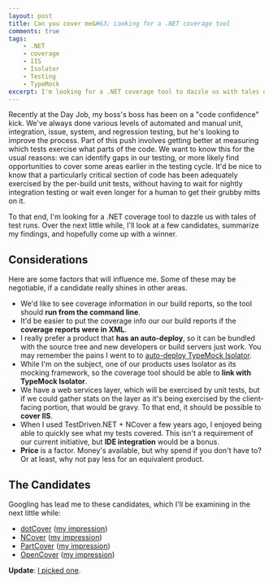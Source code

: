 ```yaml
---
layout: post
title: Can you cover me&#63; Looking for a .NET coverage tool
comments: true
tags:
    - .NET
    - coverage
    - IIS
    - Isolator
    - Testing
    - TypeMock
excerpt: I'm looking for a .NET coverage tool to dazzle us with tales of test runs. Over the next little while, I'll look at a few candidates, summarize my findings, and hopefully come up with a winner. I look at dotCover, NCover,  PartCover, and OpenCover
---
```

Recently at the Day Job, my boss's boss has been on a "code confidence" kick. We've always done various levels of automated and manual unit, integration, issue, system, and regression testing, but he's looking to improve the process. Part of this push involves getting better at measuring which tests exercise what parts of the code. We want to know this for the usual reasons: we can identify gaps in our testing, or more likely find opportunities to cover some areas earlier in the testing cycle. It'd be nice to know that a particularly critical section of code has been adequately exercised by the per-build unit tests, without having to wait for nightly integration testing or wait even longer for a human to get their grubby mitts on it.

To that end, I'm looking for a .NET coverage tool to dazzle us with tales of test runs. Over the next little while, I'll look at a few candidates, summarize my findings, and hopefully come up with a winner.

<h2>Considerations</h2>
Here are some factors that will influence me. Some of these may be negotiable, if a candidate really shines in other areas.

<ul>
<li>We'd like to see coverage information in our build reports, so the tool should <b>run from the command line</b>.</li>
<li>It'd be easier to put the coverage info our our build reports if the <b>coverage reports were in XML</b>.</li>
<li>I really prefer a product that <b>has an auto-deploy</b>, so it can be bundled with the source tree and new developers or build servers just work. You may remember the pains I went to to <a href="/auto-deploying-typemock-isolator-without-trashing-the-installation/">auto-deploy TypeMock Isolator</a>.</li>
<li>While I'm on the subject, one of our products uses Isolator as its mocking framework, so the coverage tool should be able to <b>link with TypeMock Isolator</b>.</li>
<li>We have a web services layer, which will be exercised by unit tests, but if we could gather stats on the layer as it's being exercised by the client-facing portion, that would be gravy. To that end, it should be possible to <b>cover IIS</b>.</li>
<li>When I used TestDriven.NET + NCover a few years ago, I enjoyed being able to quickly see what my tests covered. This isn't a requirement of our current initiative, but <b>IDE integration</b> would be a bonus.</li>
<li><b>Price</b> is a factor. Money's available, but why spend if you don't have to? Or at least, why not pay less for an equivalent product.</li>
</ul>

 <h2>The Candidates</h2>
Googling has lead me to these candidates, which I'll be examining in the next little while:
<ul>
<li><a href="http://www.jetbrains.com/dotcover/">dotCover</a> (<a href="{{ site.url }}{% post_url 2011-07-29-hasty-impressions-dotcover-1-1 %}">my impression</a>)</li>
<li><a href="http://www.ncover.com/">NCover</a> (<a href="{{ site.url }}{% post_url 2011-11-09-hasty-impressions-ncover %}">my impression</a>)</li>
<li><a href="http://sourceforge.net/projects/partcover/">PartCover</a> (<a href="{{ site.url }}{% post_url 2011-08-05-hasty-impressions-partcover %}">my impression</a>)</li>
<li><a href="https://github.com/sawilde/opencover">OpenCover</a> (<a href="{{ site.url }}{% post_url 2011-08-15-hasty-impressions-opencover %}">my impression</a>)</li>
</ul>

<b>Update</b>: <a href="{{ site.url }}{% post_url 2011-12-15-best-all-around-net-coverage-tool-opencover %}">I picked one</a>.
 
